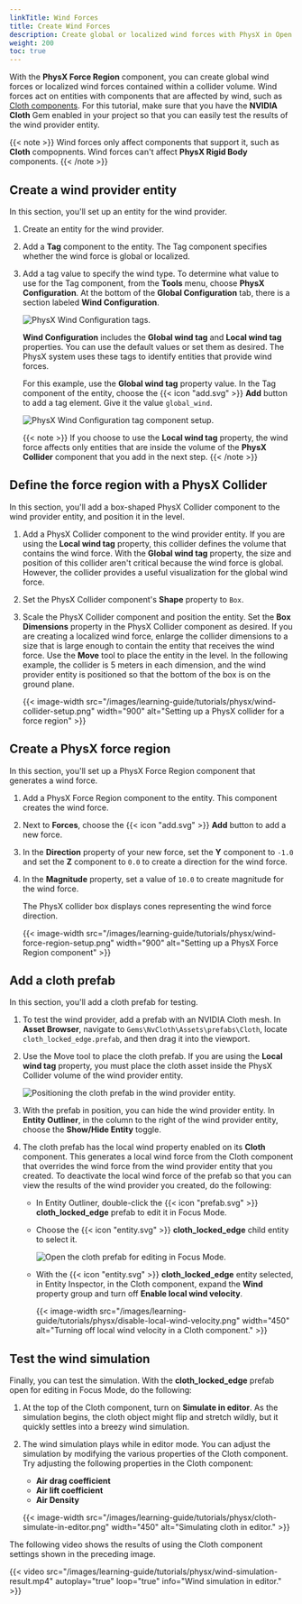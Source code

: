 ```yaml
---
linkTitle: Wind Forces
title: Create Wind Forces
description: Create global or localized wind forces with PhysX in Open 3D Engine (O3DE).
weight: 200
toc: true
---
```


With the **PhysX Force Region** component, you can create global wind forces or localized wind forces contained within a collider volume. Wind forces act on entities with components that are affected by wind, such as [Cloth components](/docs/user-guide/components/reference/physx/cloth/). For this tutorial, make sure that you have the **NVIDIA Cloth** Gem enabled in your project so that you can easily test the results of the wind provider entity.

{{< note >}}
Wind forces only affect components that support it, such as **Cloth** compopnents. Wind forces can't affect **PhysX Rigid Body** components.
{{< /note >}}

## Create a wind provider entity

In this section, you'll set up an entity for the wind provider.

1. Create an entity for the wind provider.

1. Add a **Tag** component to the entity. The Tag component specifies whether the wind force is global or localized.

1. Add a tag value to specify the wind type. To determine what value to use for the Tag component, from the **Tools** menu, choose **PhysX Configuration**. At the bottom of the **Global Configuration** tab, there is a section labeled **Wind Configuration**.

    ![PhysX Wind Configuration tags.](/images/learning-guide/tutorials/physx/wind-configuration.png)

    **Wind Configuration** includes the **Global wind tag** and **Local wind tag** properties. You can use the default values or set them as desired. The PhysX system uses these tags to identify entities that provide wind forces.

    For this example, use the **Global wind tag** property value. In the Tag component of the entity, choose the {{< icon "add.svg" >}} **Add** button to add a tag element. Give it the value `global_wind`.

    ![PhysX Wind Configuration tag component setup.](/images/learning-guide/tutorials/physx/wind-tag-setup.png)

    {{< note >}}
    If you choose to use the **Local wind tag** property, the wind force affects only entities that are inside the volume of the **PhysX Collider** component that you add in the next step.
    {{< /note >}}

## Define the force region with a PhysX Collider

In this section, you'll add a box-shaped PhysX Collider component to the wind provider entity, and position it in the level.

1. Add a PhysX Collider component to the wind provider entity. If you are using the **Local wind tag** property, this collider defines the volume that contains the wind force. With the **Global wind tag** property, the size and position of this collider aren't critical because the wind force is global. However, the collider provides a useful visualization for the global wind force.

1. Set the PhysX Collider component's **Shape** property to `Box`.

1. Scale the PhysX Collider component and position the entity. Set the **Box Dimensions** property in the PhysX Collider component as desired. If you are creating a localized wind force, enlarge the collider dimensions to a size that is large enough to contain the entity that receives the wind force. Use the **Move** tool to place the entity in the level. In the following example, the collider is 5 meters in each dimension, and the wind provider entity is positioned so that the bottom of the box is on the ground plane.

    {{< image-width src="/images/learning-guide/tutorials/physx/wind-collider-setup.png" width="900" alt="Setting up a PhysX collider for a force region" >}}

## Create a PhysX force region

In this section, you'll set up a PhysX Force Region component that generates a wind force.

1. Add a PhysX Force Region component to the entity. This component creates the wind force.

1. Next to **Forces**, choose the {{< icon "add.svg" >}} **Add** button to add a new force.

1. In the **Direction** property of your new force, set the **Y** component to `-1.0` and set the **Z** component to `0.0` to create a direction for the wind force.

1. In the **Magnitude** property, set a value of `10.0` to create magnitude for the wind force.

    The PhysX collider box displays cones representing the wind force direction.

    {{< image-width src="/images/learning-guide/tutorials/physx/wind-force-region-setup.png" width="900" alt="Setting up a PhysX Force Region component" >}}

## Add a cloth prefab

In this section, you'll add a cloth prefab for testing.

1. To test the wind provider, add a prefab with an NVIDIA Cloth mesh. In **Asset Browser**, navigate to `Gems\NvCloth\Assets\prefabs\Cloth`, locate `cloth_locked_edge.prefab`, and then drag it into the viewport.

1. Use the Move tool to place the cloth prefab. If you are using the **Local wind tag** property, you must place the cloth asset inside the PhysX Collider volume of the wind provider entity.

    ![Positioning the cloth prefab in the wind provider entity.](/images/learning-guide/tutorials/physx/wind-provider-cloth-prefab.png)

1. With the prefab in position, you can hide the wind provider entity. In **Entity Outliner**, in the column to the right of the wind provider entity, choose the **Show/Hide Entity** toggle.

1. The cloth prefab has the local wind property enabled on its **Cloth** component. This generates a local wind force from the Cloth component that overrides the wind force from the wind provider entity that you created. To deactivate the local wind force of the prefab so that you can view the results of the wind provider you created, do the following:
        
    * In Entity Outliner, double-click the {{< icon "prefab.svg" >}} **cloth_locked_edge** prefab to edit it in Focus Mode.

    * Choose the {{< icon "entity.svg" >}} **cloth_locked_edge** child entity to select it.

        ![Open the cloth prefab for editing in Focus Mode.](/images/learning-guide/tutorials/physx/edit-cloth-locked-edge-prefab.png)

    * With the {{< icon "entity.svg" >}} **cloth_locked_edge** entity selected, in Entity Inspector, in the Cloth component, expand the **Wind** property group and turn off **Enable local wind velocity**.

        {{< image-width src="/images/learning-guide/tutorials/physx/disable-local-wind-velocity.png" width="450" alt="Turning off local wind velocity in a Cloth component." >}}

## Test the wind simulation

Finally, you can test the simulation. With the **cloth_locked_edge** prefab open for editing in Focus Mode, do the following:

1. At the top of the Cloth component, turn on **Simulate in editor**. As the simulation begins, the cloth object might flip and stretch wildly, but it quickly settles into a breezy wind simulation.

1. The wind simulation plays while in editor mode. You can adjust the simulation by modifying the various properties of the Cloth component. Try adjusting the following properties in the Cloth component:

    * **Air drag coefficient**
    * **Air lift coefficient**
    * **Air Density**

    {{< image-width src="/images/learning-guide/tutorials/physx/cloth-simulate-in-editor.png" width="450" alt="Simulating cloth in editor." >}}

The following video shows the results of using the Cloth component settings shown in the preceding image.

{{< video src="/images/learning-guide/tutorials/physx/wind-simulation-result.mp4" autoplay="true" loop="true" info="Wind simulation in editor." >}}